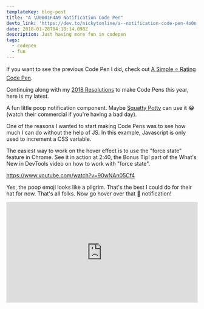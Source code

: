 ```yaml
---
templateKey: blog-post
title: "A \U0001F4A9 Notification Code Pen"
devto_link: 'https://dev.to/nickytonline/a--notification-code-pen-4o0n'
date: 2018-01-28T04:10:14.098Z
description: Just having more fun in codepen
tags:
  - codepen
  - fun
---
```

If you want to see the previous Code Pen I did, check out [A Simple ⭐ Rating Code Pen](https://www.iamdeveloper.com/blog/2019-10-31-a-simple-%E2%AD%90-rating-code-pen/).

Continuing along with my [2018 Resolutions](https://www.iamdeveloper.com/blog/2018-01-03-2018-resolutions/) to make Code Pens this year, here is my latest.

A fun little poop notification component. Maybe [Squatty Potty](https://www.squattypotty.com) can use it 😂 (watch their commercial if you're having a bad day).

One of the reasons I wanted to start making Code Pens was to see how much I can do without the help of JS. In this example, Javascript is only used to increment a CSS variable.

The easiest way to work on the hover effect is to use the "force state" feature in Chrome. See it in action at 2:40, the Bonus Tip! part of the What's New in DevTools video on how to work with "force state".

https://www.youtube.com/watch?v=90wNAn05Cf4

Yes, the poop emoji looks like a pilgrim. That's the best I could do for their hat for now. That's all folks. Now go hover over that 💩 notification!

<iframe height="265" style="width: 100%;height: 265px;" loading="lazy" scrolling="no" title="💩 Notification" src="https://codepen.io/nickytonline/embed/ppMmyZ?height=265&theme-id=0&default-tab=result" frameborder="no" allowtransparency="true" allowfullscreen="true">
  See the Pen <a href='https://codepen.io/nickytonline/pen/ppMmyZ'>💩 Notification</a> by Nick Taylor
  (<a href='https://codepen.io/nickytonline'>@nickytonline</a>) on <a href='https://codepen.io'>CodePen</a>.
</iframe>
